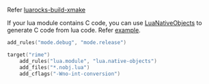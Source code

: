 
Refer [luarocks-build-xmake](https://github.com/xmake-io/luarocks-build-xmake)

If your lua module contains C code, you can use [LuaNativeObjects](https://github.com/Neopallium/LuaNativeObjects) to generate C code from lua code.
Refer [example](https://github.com/Freed-Wu/rime.nvim/blob/main/xmake.lua).

```lua
add_rules("mode.debug", "mode.release")

target("rime")
    add_rules("lua.module", "lua.native-objects")
    add_files("*.nobj.lua")
    add_cflags("-Wno-int-conversion")
```
